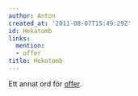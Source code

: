 ```yaml
---
author: Anton
created_at: '2011-08-07T15:49:29Z'
id: Hekatomb
links:
  mention:
  - offer
title: Hekatomb
---
```


Ett annat ord för [offer].

  [offer]: offer
